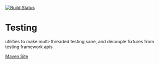 [![Build Status](https://secure.travis-ci.org/rexhoffman/Testing.png)](http://travis-ci.org/rexhoffman/MavenBase)

# Testing

utilities to make multi-threaded testing sane, and decouple fixtures from testing framework apis

[Maven Site](http://rexhoffman.github.io/Testing/1.1.0-SNAPSHOT/)

